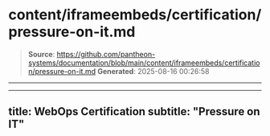 # content/iframeembeds/certification/pressure-on-it.md

> **Source**: https://github.com/pantheon-systems/documentation/blob/main/content/iframeembeds/certification/pressure-on-it.md
> **Generated**: 2025-08-16 00:26:58

---

---
title: WebOps Certification
subtitle: "Pressure on IT"
---

<Partial file="certification-guide/pressure-on-it.md" />
